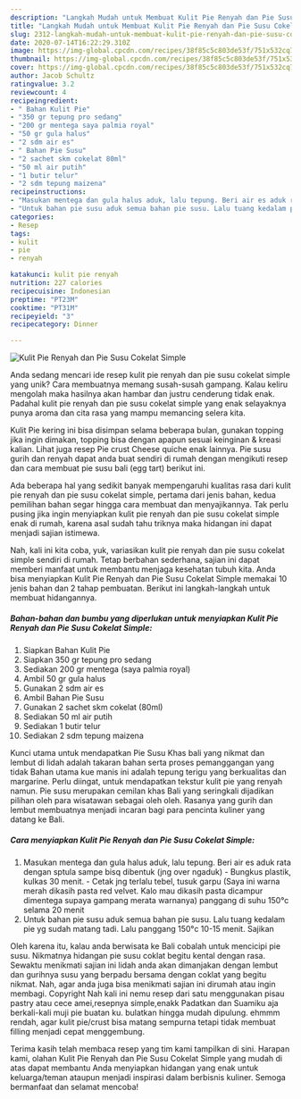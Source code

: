 ```yaml
---
description: "Langkah Mudah untuk Membuat Kulit Pie Renyah dan Pie Susu Cokelat Simple, Enak"
title: "Langkah Mudah untuk Membuat Kulit Pie Renyah dan Pie Susu Cokelat Simple, Enak"
slug: 2312-langkah-mudah-untuk-membuat-kulit-pie-renyah-dan-pie-susu-cokelat-simple-enak
date: 2020-07-14T16:22:29.310Z
image: https://img-global.cpcdn.com/recipes/38f85c5c803de53f/751x532cq70/kulit-pie-renyah-dan-pie-susu-cokelat-simple-foto-resep-utama.jpg
thumbnail: https://img-global.cpcdn.com/recipes/38f85c5c803de53f/751x532cq70/kulit-pie-renyah-dan-pie-susu-cokelat-simple-foto-resep-utama.jpg
cover: https://img-global.cpcdn.com/recipes/38f85c5c803de53f/751x532cq70/kulit-pie-renyah-dan-pie-susu-cokelat-simple-foto-resep-utama.jpg
author: Jacob Schultz
ratingvalue: 3.2
reviewcount: 4
recipeingredient:
- " Bahan Kulit Pie"
- "350 gr tepung pro sedang"
- "200 gr mentega saya palmia royal"
- "50 gr gula halus"
- "2 sdm air es"
- " Bahan Pie Susu"
- "2 sachet skm cokelat 80ml"
- "50 ml air putih"
- "1 butir telur"
- "2 sdm tepung maizena"
recipeinstructions:
- "Masukan mentega dan gula halus aduk, lalu tepung. Beri air es aduk rata dengan sptula sampe bisq dibentuk (jng over ngaduk) Bungkus plastik, kulkas 30 menit. Cetak jng terlalu tebel, tusuk garpu (Saya ini warna merah dikasih pasta red velvet. Kalo mau dikasih pasta dicampur dimentega supaya gampang merata warnanya) panggang di suhu 150°c selama 20 menit"
- "Untuk bahan pie susu aduk semua bahan pie susu. Lalu tuang kedalam pie yg sudah matang tadi. Lalu panggang 150°c 10-15 menit. Sajikan"
categories:
- Resep
tags:
- kulit
- pie
- renyah

katakunci: kulit pie renyah 
nutrition: 227 calories
recipecuisine: Indonesian
preptime: "PT23M"
cooktime: "PT31M"
recipeyield: "3"
recipecategory: Dinner

---
```



![Kulit Pie Renyah dan Pie Susu Cokelat Simple](https://img-global.cpcdn.com/recipes/38f85c5c803de53f/751x532cq70/kulit-pie-renyah-dan-pie-susu-cokelat-simple-foto-resep-utama.jpg)

Anda sedang mencari ide resep kulit pie renyah dan pie susu cokelat simple yang unik? Cara membuatnya memang susah-susah gampang. Kalau keliru mengolah maka hasilnya akan hambar dan justru cenderung tidak enak. Padahal kulit pie renyah dan pie susu cokelat simple yang enak selayaknya punya aroma dan cita rasa yang mampu memancing selera kita.

Kulit Pie kering ini bisa disimpan selama beberapa bulan, gunakan topping jika ingin dimakan, topping bisa dengan apapun sesuai keinginan &amp; kreasi kalian. Lihat juga resep Pie crust Cheese quiche enak lainnya. Pie susu gurih dan renyah dapat anda buat sendiri di rumah dengan mengikuti resep dan cara membuat pie susu bali (egg tart) berikut ini.

Ada beberapa hal yang sedikit banyak mempengaruhi kualitas rasa dari kulit pie renyah dan pie susu cokelat simple, pertama dari jenis bahan, kedua pemilihan bahan segar hingga cara membuat dan menyajikannya. Tak perlu pusing jika ingin menyiapkan kulit pie renyah dan pie susu cokelat simple enak di rumah, karena asal sudah tahu triknya maka hidangan ini dapat menjadi sajian istimewa.


Nah, kali ini kita coba, yuk, variasikan kulit pie renyah dan pie susu cokelat simple sendiri di rumah. Tetap berbahan sederhana, sajian ini dapat memberi manfaat untuk membantu menjaga kesehatan tubuh kita. Anda bisa menyiapkan Kulit Pie Renyah dan Pie Susu Cokelat Simple memakai 10 jenis bahan dan 2 tahap pembuatan. Berikut ini langkah-langkah untuk membuat hidangannya.

<!--inarticleads1-->

##### Bahan-bahan dan bumbu yang diperlukan untuk menyiapkan Kulit Pie Renyah dan Pie Susu Cokelat Simple:

1. Siapkan  Bahan Kulit Pie
1. Siapkan 350 gr tepung pro sedang
1. Sediakan 200 gr mentega (saya palmia royal)
1. Ambil 50 gr gula halus
1. Gunakan 2 sdm air es
1. Ambil  Bahan Pie Susu
1. Gunakan 2 sachet skm cokelat (80ml)
1. Sediakan 50 ml air putih
1. Sediakan 1 butir telur
1. Sediakan 2 sdm tepung maizena


Kunci utama untuk mendapatkan Pie Susu Khas bali yang nikmat dan lembut di lidah adalah takaran bahan serta proses pemanggangan yang tidak Bahan utama kue manis ini adalah tepung terigu yang berkualitas dan margarine. Perlu diingat, untuk mendapatkan tekstur kulit pie yang renyah namun. Pie susu merupakan cemilan khas Bali yang seringkali dijadikan pilihan oleh para wisatawan sebagai oleh oleh. Rasanya yang gurih dan lembut membuatnya menjadi incaran bagi para pencinta kuliner yang datang ke Bali. 

<!--inarticleads2-->

##### Cara menyiapkan Kulit Pie Renyah dan Pie Susu Cokelat Simple:

1. Masukan mentega dan gula halus aduk, lalu tepung. Beri air es aduk rata dengan sptula sampe bisq dibentuk (jng over ngaduk) - Bungkus plastik, kulkas 30 menit. - Cetak jng terlalu tebel, tusuk garpu (Saya ini warna merah dikasih pasta red velvet. Kalo mau dikasih pasta dicampur dimentega supaya gampang merata warnanya) panggang di suhu 150°c selama 20 menit
1. Untuk bahan pie susu aduk semua bahan pie susu. Lalu tuang kedalam pie yg sudah matang tadi. Lalu panggang 150°c 10-15 menit. Sajikan


Oleh karena itu, kalau anda berwisata ke Bali cobalah untuk mencicipi pie susu. Nikmatnya hidangan pie susu coklat begitu kental dengan rasa. Sewaktu menikmati sajian ini lidah anda akan dimanjakan dengan lembut dan gurihnya susu yang berpadu bersama dengan coklat yang begitu nikmat. Nah, agar anda juga bisa menikmati sajian ini dirumah atau ingin membagi. Copyright Nah kali ini nemu resep dari satu menggunakan pisau pastry atau cece amei,resepnya simple,enakk Padatkan dan Suamiku aja berkali-kali muji pie buatan ku. bulatkan hingga mudah dipulung. ehmmm rendah, agar kulit pie/crust bisa matang sempurna tetapi tidak membuat filling menjadi cepat menggembung. 

Terima kasih telah membaca resep yang tim kami tampilkan di sini. Harapan kami, olahan Kulit Pie Renyah dan Pie Susu Cokelat Simple yang mudah di atas dapat membantu Anda menyiapkan hidangan yang enak untuk keluarga/teman ataupun menjadi inspirasi dalam berbisnis kuliner. Semoga bermanfaat dan selamat mencoba!
